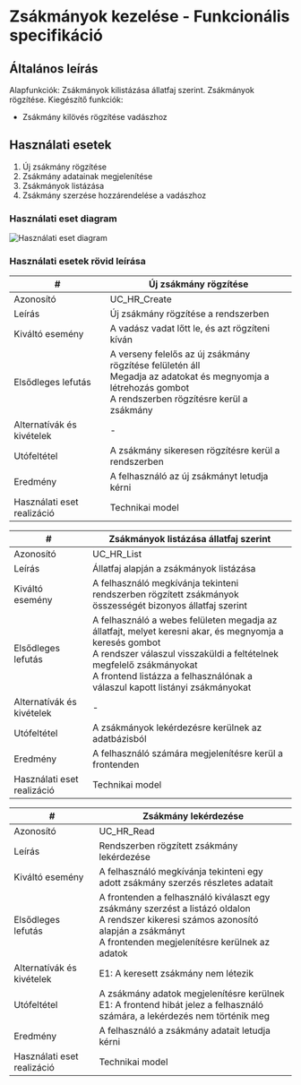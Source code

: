 # Zsákmányok kezelése - Funkcionális specifikáció

## Általános leírás

Alapfunkciók: Zsákmányok kilistázása állatfaj szerint. Zsákmányok rögzítése.
Kiegészítő funkciók:

* Zsákmány kilövés rögzítése vadászhoz

## Használati esetek

1. Új zsákmány rögzítése
2. Zsákmány adatainak megjelenítése
3. Zsákmányok listázása
4. Zsákmány szerzése hozzárendelése a vadászhoz

### Használati eset diagram

![Használati eset diagram](zsakmany_kezeles.png)

### Használati esetek rövid leírása

| #                          | Új zsákmány rögzítése                                                                                                                                               |
|----------------------------|---------------------------------------------------------------------------------------------------------------------------------------------------------------------|
| Azonosító                  | UC_HR_Create                                                                                                                                                        |
| Leírás                     | Új zsákmány rögzítése a rendszerben                                                                                                                                 |
| Kiváltó esemény            | A vadász vadat lőtt le, és azt rögzíteni kíván                                                                                                                      |
| Elsődleges lefutás         | A verseny felelős az új zsákmány rögzítése felületén áll <br/> Megadja az adatokat és megnyomja a létrehozás gombot <br/> A rendszerben rögzítésre kerül a zsákmány |
| Alternatívák és kivételek  | -                                                                                                                                                                   |
| Utófeltétel                | A zsákmány sikeresen rögzítésre kerül a rendszerben                                                                                                                 |
| Eredmény                   | A felhasználó az új zsákmányt letudja kérni                                                                                                                         |
| Használati eset realizáció | Technikai model                                                                                                                                                     |

| #                          | Zsákmányok listázása állatfaj szerint                                                                                                                                                                                                                                   |
|----------------------------|-------------------------------------------------------------------------------------------------------------------------------------------------------------------------------------------------------------------------------------------------------------------------|
| Azonosító                  | UC_HR_List                                                                                                                                                                                                                                                              |
| Leírás                     | Állatfaj alapján a zsákmányok listázása                                                                                                                                                                                                                                 |
| Kiváltó esemény            | A felhasználó megkívánja tekinteni rendszerben rögzített zsákmányok összességét bizonyos állatfaj szerint                                                                                                                                                               |
| Elsődleges lefutás         | A felhasználó a webes felületen megadja az állatfajt, melyet keresni akar, és megnyomja a keresés gombot <br/> A rendszer válaszul visszaküldi a feltételnek megfelelő zsákmányokat  <br/> A frontend listázza a felhasználónak a válaszul kapott listányi zsákmányokat |
| Alternatívák és kivételek  | -                                                                                                                                                                                                                                                                       |
| Utófeltétel                | A zsákmányok lekérdezésre kerülnek az adatbázisból                                                                                                                                                                                                                      |
| Eredmény                   | A felhasználó számára megjelenítésre kerül a frontenden                                                                                                                                                                                                                 |
| Használati eset realizáció | Technikai model                                                                                                                                                                                                                                                         |

| #                          | Zsákmány lekérdezése                                                                                                                                                                             |
|----------------------------|--------------------------------------------------------------------------------------------------------------------------------------------------------------------------------------------------|
| Azonosító                  | UC_HR_Read                                                                                                                                                                                       |
| Leírás                     | Rendszerben rögzített zsákmány lekérdezése                                                                                                                                                       |
| Kiváltó esemény            | A felhasználó megkívánja tekinteni egy adott zsákmány szerzés részletes adatait                                                                                                                  |
| Elsődleges lefutás         | A frontenden a felhasználó kiválaszt egy zsákmány szerzést a listázó oldalon <br/> A rendszer kikeresi számos azonosító alapján a zsákmányt <br/> A frontenden megjelenítésre kerülnek az adatok |
| Alternatívák és kivételek  | E1: A keresett zsákmány nem létezik                                                                                                                                                              |
| Utófeltétel                | A zsákmány adatok megjelenítésre kerülnek<br/>E1: A frontend hibát jelez a felhasználó számára, a lekérdezés nem történik meg                                                                    |
| Eredmény                   | A felhasználó a zsákmány adatait letudja kérni                                                                                                                                                   |
| Használati eset realizáció | Technikai model                                                                                                                                                                                  |
